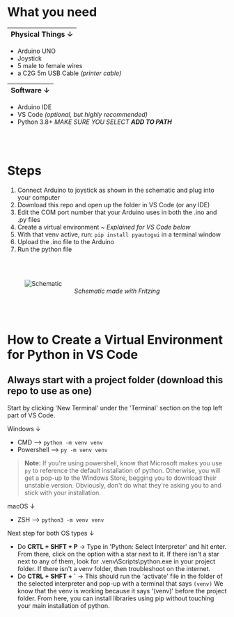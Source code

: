 # What you need
| Physical Things &darr; | 
| ----------- |
- Arduino UNO
- Joystick
- 5 male to female wires
- a C2G 5m USB Cable <em>(printer cable)</em>

| Software &darr; | 
| ----------- |
- Arduino IDE
- VS Code <em>(optional, but highly recommended)</em>
- Python 3.8+ <em>MAKE SURE YOU SELECT <strong>ADD TO PATH</strong></em>

<br><br>
# Steps
1. Connect Arduino to joystick as shown in the schematic and plug into your computer
2. Download this repo and open up the folder in VS Code (or any IDE)
3. Edit the COM port number that your Arduino uses in both the .ino and .py files
3. Create a virtual environment <em>~ Explained for VS Code below</em>
4. With that venv active, run: `pip install pyautogui` in a terminal window
5. Upload the .ino file to the Arduino
6. Run the python file 

<br><br>


<figure>
    <img src="https://user-images.githubusercontent.com/70989484/170765960-ed97007c-c077-4ef1-b973-cbaa6cafd654.png"
         alt="Schematic">
    <figcaption><center><em>Schematic made with Fritzing</em></center></figcaption>
</figure>


<br><br>

# How to Create a Virtual Environment for Python in VS Code
## Always start with a project folder (download this repo to use as one)

Start by clicking 'New Terminal' under the  'Terminal' section on the top left part of VS Code.

Windows &darr;
- CMD  -->  `python -m venv venv`
- Powershell --> `py -m venv venv`
> **Note:** If you're using powershell, know that Microsoft makes you use `py` to reference the default installation of python. Otherwise, you will get a pop-up to the Windows Store, begging you to download their unstable version. Obviously, don't do what they're asking you to and stick with your installation.

macOS &darr;
- ZSH --> `python3 -m venv venv`

Next step for both OS types &darr;

- Do **CRTL + SHFT + P**  &rarr;  Type in 'Python: Select Interpreter' and hit enter. From there, click on the option with a star next to it. If there isn't a star next to any of them, look for .venv\Scripts\python.exe in your project folder. If there isn't a venv folder, then troubleshoot on the internet.
- Do **CTRL + SHFT + `**  &rarr;  This should run the 'activate' file in the folder of the selected interpreter and pop-up with a terminal that says ``(venv)`` We know that the venv is working because it says '(venv)' before the project folder. From here, you can install libraries using pip without touching your main installation of python.
